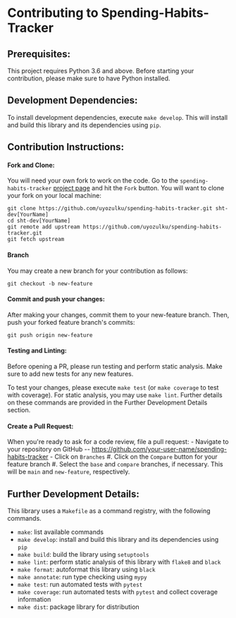 # Contributing to Spending-Habits-Tracker

## Prerequisites:
This project requires Python 3.6 and above. Before starting your contribution, please make sure to have Python installed. 

## Development Dependencies:
To install development dependencies, execute `make develop`. This will install and build this library and its dependencies using `pip`.

## Contribution Instructions:
#### Fork and Clone:
You will need your own fork to work on the code. Go to the `spending-habits-tracker` [project page](https://github.com/uyozulku/spending-habits-tracker) and hit the ``Fork`` button. You will want to clone your fork on your local machine:

    git clone https://github.com/uyozulku/spending-habits-tracker.git sht-dev[YourName]
    cd sht-dev[YourName]
    git remote add upstream https://github.com/uyozulku/spending-habits-tracker.git
    git fetch upstream

#### Branch
You may create a new branch for your contribution as follows:

    git checkout -b new-feature

####  Commit and push your changes:

After making your changes, commit them to your new-feature branch. Then, push your forked feature branch's commits:

    git push origin new-feature

####  Testing and Linting:
Before opening a  PR, please run testing and perform static analysis. Make sure to add new tests for any new features.

To test your changes, please execute `make test` (or `make coverage` to test with coverage).
For static analysis, you may use `make lint`. Further details on these commands are provided in the Further Development Details section.

####  Create a Pull Request:
When you're ready to ask for a code review, file a pull request:
    - Navigate to your repository on GitHub -- https://github.com/your-user-name/spending-habits-tracker
    - Click on ``Branches``
#. Click on the ``Compare`` button for your feature branch
#. Select the ``base`` and ``compare`` branches, if necessary. This will be ``main`` and
   ``new-feature``, respectively.

##  Further Development Details:
This library uses a `Makefile` as a command registry, with the following commands. 

- `make`: list available commands
- `make develop`: install and build this library and its dependencies using `pip`
- `make build`: build the library using `setuptools`
- `make lint`: perform static analysis of this library with `flake8` and `black`
- `make format`: autoformat this library using `black`
- `make annotate`: run type checking using `mypy`
- `make test`: run automated tests with `pytest`
- `make coverage`: run automated tests with `pytest` and collect coverage information
- `make dist`: package library for distribution

